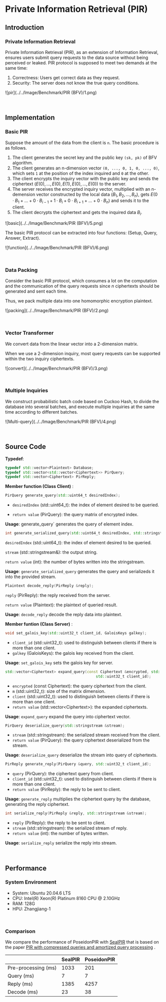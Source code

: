 # Private Information Retrieval (PIR)



## Introduction

### Private Information Retrieval

Private Information Retrieval (PIR), as an extension of Information Retrieval, ensures users submit query requests to the data source without being perceived or leaked. PIR protocol is supposed to meet two demands at the same time:

1. Correctness: Users get correct data as they request.
2. Security: The server does not know the true query conditions.

![pir](../../Image/Benchmark/PIR (BFV)/1.png)

<br>

 

## Implementation

### Basic PIR

Suppose the amount of the data from the client is `n`. The basic procedure is as follows.

1. The client generates the secret key and the public key `(sk, pk)` of BFV algorithm.
2. The client generates an n-dimension vector `(0, ..., 0, 1, 0, ..., 0)`, which sets `1` at the position of the index inquired and `0` at the other.
3. The client encrypts the inquiry vector with the public key and sends the ciphertext $(E(0), ..., E(0), E(1), E(0), ..., E(0))$ to the server.
4. The server receives the encrypted inquiry vector, multiplied with an n-demension vector constructed by the local data $(B_1, B_2, ..., B_n)$, gets $E(0 \cdot B_1 + ... + 0 \cdot B_{i-1} + 1 \cdot B_i + 0 \cdot B_{i+1} + ... + 0 \cdot B_n)$ and sends it to the client.
5. The client decrypts the ciphertext and gets the inquired data $B_i$.


![basic](../../Image/Benchmark/PIR (BFV)/5.png)





The basic PIR protocol can be extracted into four functions: (Setup, Query, Answer, Extract).


![function](../../Image/Benchmark/PIR (BFV)/6.png)

<br>



### Data Packing

Consider the basic PIR protocol, which consumes a lot on the computation and the communication of the query requests since $n$ ciphertexts should be generated and sent each time.

Thus, we pack multiple data into one homomorphic encryption plaintext.


![packing](../../Image/Benchmark/PIR (BFV)/2.png)

<br>




### Vector Transformer

We convert data from the linear vector into a 2-dimension matrix.

When we use a 2-dimension inquiry, most query requests can be supported within the two inquiry ciphertexts.

![convert](../../Image/Benchmark/PIR (BFV)/3.png)

<br>



### Multiple Inquiries

We construct probabilistic batch code based on Cuckoo Hash, to divide the database into several batches, and execute multiple inquiries at the same time according to different batches.

![Multi-query](../../Image/Benchmark/PIR (BFV)/4.png)



<br>




## Source Code

**Typedef**:

```cpp
typedef std::vector<Plaintext> Database;
typedef std::vector<std::vector<Ciphertext>> PirQuery;
typedef std::vector<Ciphertext> PirReply;
```



**Member function (Class Client)** : 

```cpp
PirQuery generate_query(std::uint64_t desiredIndex);
```

* `desiredIndex` (std::uint64_t): the index of element desired to be queried.

* `return value` (PirQuery): the query matrix of encrypted index.

**Usage**: generate_query` generates the query of element index.



```cpp
int generate_serialized_query(std::uint64_t desiredIndex, std::stringstream &stream);
```

`desiredIndex` (std::uint64_t): the index of element desired to be queried.

`stream` (std::stringstream&): the output string.

`return value` (int): the number of bytes written into the stringstream.

**Usage**: `generate_serialized_query` generates the query and serializeds it into the provided stream.



```cpp
Plaintext decode_reply(PirReply &reply);
```

`reply` (PirReply): the reply received from the server.

`return value` (Plaintext): the plaintext of queried result.

**Usage**: `decode_reply` decode the reply data into plaintext.



**Member funtion (Class Server)** :

```cpp
void set_galois_key(std::uint32_t client_id, GaloisKeys galkey);
```

* `client_id` (std::uint32_t): used to distinguish between clients if there is more than one client.
* `galkey` (GaloisKeys): the galois key received from the client.

**Usage**: `set_galois_key` sets the galois key for server.



```cpp
std::vector<Ciphertext> expand_query(const Ciphertext &encrypted, std::uint32_t m,
                                         std::uint32_t client_id);
```

* `encrypted` (const Ciphertext): the query ciphertext from the client.
* `m` (std::uint32_t): size of the matrix dimension.
* `client` (std::uint32_t): used to distinguish between clients if there is more than one client.
* `return value` (std::vector\<Ciphertext\>): the expanded ciphertexts.

**Usage**: `expand_query` expand the query into ciphertext vector.



```cpp
PirQuery deserialize_query(std::stringstream &stream);
```

* `stream` (std::stringstream): the serialized stream received from the client.
* `return value` (PirQuery): the query ciphertext deserialized from the stream.

**Usage**: `deserialize_query` deserialize the stream into query of ciphertexts.



```cpp
PirReply generate_reply(PirQuery &query, std::uint32_t client_id);
```

* `query` (PirQuery): the ciphertext query from client.
* `client_id` (std::uint32_t): used to distinguish between clients if there is more than one client.
* `return value` (PirReply): the reply to be sent to client.

**Usage**: `generate_reply` multiplies the ciphertext query by the database, generating the reply ciphertext.



```cpp
int serialize_reply(PirReply &reply, std::stringstream &stream);
```

* `reply` (PirReply): the reply to be sent to client.
* `stream` (std::stringstream): the serialized stream of reply.
* `return value` (int): the number of bytes written.

**Usage**: `serialize_reply` serialize the reply into stream.

<br>



## Performance

### System Environment

* System: Ubuntu 20.04.6 LTS
* CPU: Intel(R) Xeon(R) Platinum 8160 CPU @ 2.10GHz
* RAM: 128G
* HPU: Zhangjiang-1

<br>



### Comparison

We compare the performance of PoseidonPIR with [SealPIR](https://github.com/microsoft/SealPIR?tab=readme-ov-file) that is based on the paper [PIR with compressed queries and amortized query processing](https://eprint.iacr.org/2017/1142.pdf) .



|                     | SealPIR | PoseidonPIR |
| ------------------- | ------- | ----------- |
| Pre-processing (ms) | 1033    | 201         |
| Query (ms)          | 7       | 7           |
| Reply (ms)          | 1385    | 4257        |
| Decode (ms)         | 23      | 38          |

